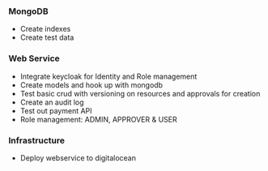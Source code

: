 
### MongoDB
- Create indexes
- Create test data

### Web Service
- Integrate keycloak for Identity and Role management
- Create models and hook up with mongodb
- Test basic crud with versioning on resources and approvals for creation
- Create an audit log
- Test out payment API
- Role management: ADMIN, APPROVER & USER

### Infrastructure
- Deploy webservice to digitalocean

